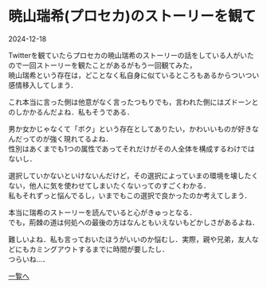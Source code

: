 # 暁山瑞希(プロセカ)のストーリーを観て

2024-12-18  

<blockquote class=”twitter-tweet” data-conversation=”none”><a href=”https://x.com/Iris2664/status/1869050561385177478”></a></blockquote>

<blockquote class=”twitter-tweet” data-conversation=”none”><a href=”https://x.com/Iris2664/status/1869045435404607503”></a></blockquote>

Twitterを観ていたらプロセカの暁山瑞希のストーリーの話をしている人がいたので一回ストーリーを観たことがあるがもう一回観てみた，  
暁山瑞希という存在は，どことなく私自身に似ているところもあるからついつい感情移入してしまう．  

<blockquote class=”twitter-tweet” data-conversation=”none”><a href=”https://x.com/Iris2664/status/1869051982998282519”></a></blockquote>

<blockquote class=”twitter-tweet” data-conversation=”none”><a href=”https://x.com/Iris2664/status/1869052660055519352”></a></blockquote>

これ本当に言った側は他意がなく言ったつもりでも，言われた側にはズドーンとのしかかるんだよね．私もそうである．  

<blockquote class=”twitter-tweet” data-conversation=”none”><a href=”https://x.com/Iris2664/status/1869056853088629184”></a></blockquote>

男か女かじゃなくて「ボク」という存在としてありたい，かわいいものが好きなんだってのが強く現れてるよね．  
性別はあくまでも1つの属性であってそれだけがその人全体を構成するわけではないし．  

<blockquote class=”twitter-tweet” data-conversation=”none”><a href=”https://x.com/Iris2664/status/1869060345412862059”></a></blockquote>

選択していかないといけないんだけど，その選択によっていまの環境を壊したくない，他人に気を使わせてしまいたくないってのすごくわかる．  
私もそれずっと悩んでるし，いまでもこの選択で良かったのか考えてしまう．  

<blockquote class=”twitter-tweet” data-conversation=”none”><a href=”https://x.com/Iris2664/status/1869062968383783270”></a></blockquote>

本当に瑞希のストーリーを読んでいると心がきゅっとなる．  
でも，荊棘の道は何処への最後の方はなんともいえないもどかしさがあるよね．  

<blockquote class=”twitter-tweet”><a href=”https://x.com/Iris2664/status/1869082391840711059”></a></blockquote>

難しいよね．私も言っておいたほうがいいのか悩むし．実際，親や兄弟，友人などにもカミングアウトするまでに時間が要したし．  
つらいね...．

[一覧へ](../index.md)
